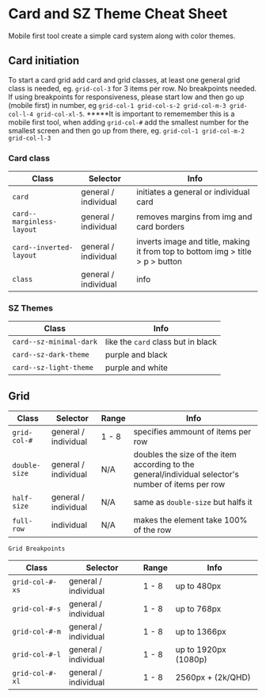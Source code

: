 # Card and SZ Theme Cheat Sheet

Mobile first tool create a simple card system along with color themes.

## Card initiation
To start a card grid add card and grid classes, at least one general grid class is needed, eg. `grid-col-3` for 3 items per row. No breakpoints needed. If using breakpoints for responsiveness, please start low and then go up (mobile first) in number, eg `grid-col-1 grid-col-s-2 grid-col-m-3 grid-col-l-4 grid-col-xl-5`. *****It is important to rememember this is a mobile first tool, when adding `grid-col-#` add the smallest number for the smallest screen and then go up from there, eg. `grid-col-1 grid-col-m-2 grid-col-l-3`

### Card class
| Class | Selector | Info |
|-------|----------|----- |
|`card` |general / individual | initiates a general or individual card |
|`card--marginless-layout` |general / individual | removes margins from img and card borders |
|`card--inverted-layout` |general / individual | inverts image and title, making it from top to bottom img > title > p > button |
|`class` |general / individual | info |

### SZ Themes

| Class  | Info |
|-------|----- |
| `card--sz-minimal-dark`|like the `card` class but in black |
|`card--sz-dark-theme`| purple and black|
|`card--sz-light-theme`| purple and white|

## Grid

| Class | Selector | Range |  Info |
|-------|----------|----- | ----- |
|`grid-col-#` |general / individual| 1 - 8 | specifies ammount of items per row |
|`double-size` |general / individual| N/A | doubles the size of the item according to the general/individual selector's number of items per row |
|`half-size` |general / individual| N/A | same as `double-size` but halfs it |
|`full-row` | individual| N/A | makes the element take 100% of the row |

	Grid Breakpoints

| Class | Selector | Range |  Info |
|-------|----------|----- | ----- |
|`grid-col-#-xs` |general / individual| 1 - 8 | up to 480px |
|`grid-col-#-s` |general / individual| 1 - 8 | up to 768px |
|`grid-col-#-m` |general / individual| 1 - 8 | up to 1366px |
|`grid-col-#-l` |general / individual| 1 - 8 | up to 1920px (1080p) |
|`grid-col-#-xl` |general / individual| 1 - 8 | 2560px + (2k/QHD)|